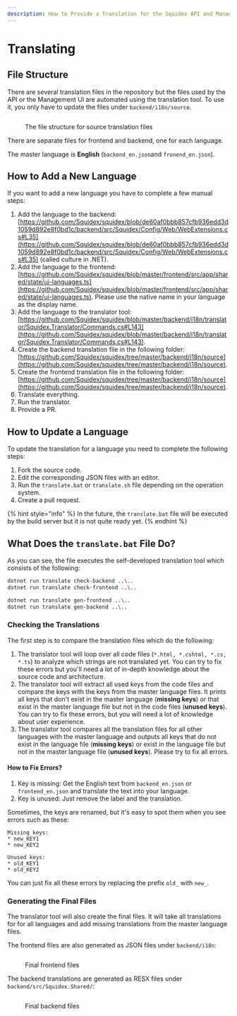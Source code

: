 ```yaml
---
description: How to Provide a Translation for the Squidex API and Management UI.
---
```


# Translating

## File Structure

There are several translation files in the repository but the files used by the API or the Management UI are automated using the translation tool. To use it, you only have to update the files under `backend/i18n/source`.

<figure><img src="../../.gitbook/assets/2023-04-21_12-58.png" alt=""><figcaption><p>The file structure for source translation files</p></figcaption></figure>

There are separate files for frontend and backend, one for each language.

The master language is **English** (`backend_en.json`and `fronend_en.json`).

## How to Add a New Language

If you want to add a new language you have to complete a few manual steps:

1. Add the language to the backend: [https://github.com/Squidex/squidex/blob/de60af0bbb857cfb936edd3d1059d892e8f0bd1c/backend/src/Squidex/Config/Web/WebExtensions.cs#L35](https://github.com/Squidex/squidex/blob/de60af0bbb857cfb936edd3d1059d892e8f0bd1c/backend/src/Squidex/Config/Web/WebExtensions.cs#L35) (called culture in .NET).
2. Add the language to the frontend: [https://github.com/Squidex/squidex/blob/master/frontend/src/app/shared/state/ui-languages.ts](https://github.com/Squidex/squidex/blob/master/frontend/src/app/shared/state/ui-languages.ts). Please use the native name in your language as the display name.
3. Add the language to the translator tool: [https://github.com/Squidex/squidex/blob/master/backend/i18n/translator/Squidex.Translator/Commands.cs#L143](https://github.com/Squidex/squidex/blob/master/backend/i18n/translator/Squidex.Translator/Commands.cs#L143).
4. Create the backend translation file in the following folder: [https://github.com/Squidex/squidex/tree/master/backend/i18n/source](https://github.com/Squidex/squidex/tree/master/backend/i18n/source).
5. Create the frontend translation file in the following folder: [https://github.com/Squidex/squidex/tree/master/backend/i18n/source](https://github.com/Squidex/squidex/tree/master/backend/i18n/source).
6. Translate everything.
7. Run the translator.
8. Provide a PR.

## How to Update a Language

To update the translation for a language you need to complete the following steps:

1. Fork the source code.
2. Edit the corresponding JSON files with an editor.
3. Run the `translate.bat` or `translate.sh` file depending on the operation system.
4. Create a pull request.

{% hint style="info" %}
In the future, the `translate.bat` file will be executed by the build server but it is not quite ready yet.
{% endhint %}

## What Does the `translate.bat` File Do?

As you can see, the file executes the self-developed translation tool which consists of the following:

```bash
dotnet run translate check-backend ..\..
dotnet run translate check-frontend ..\..

dotnet run translate gen-frontend ..\..
dotnet run translate gen-backend ..\..
```

### Checking the Translations

The first step is to compare the translation files which do the following:

1. The translator tool will loop over all code files (`*.html, *.cshtml, *.cs, *.ts`) to analyze which strings are not translated yet. You can try to fix these errors but you'll need a lot of in-depth knowledge about the source code and architecture.
2. The translator tool will extract all used keys from the code files and compare the keys with the keys from the master language files.  It prints all keys that don't exist in the master language (**missing keys**) or that exist in the master language file but not in the code files (**unused keys**). You can try to fix these errors, but you will need a lot of knowledge about user experience.
3. The translator tool compares all the translation files for all other languages with the master language and outputs all keys that do not exist in the language file (**missing keys**) or exist in the language file but not in the master language file (**unused keys**). Please try to fix all errors.

#### How to Fix Errors?

1. Key is missing: Get the English text from `backend_en.json` or `frontend_en.json` and translate the text into your language.
2. Key is unused: Just remove the label and the translation.

Sometimes, the keys are renamed, but it's easy to spot them when you see errors such as these:

```
Missing keys:
* new_KEY1
* new_KEY2

Unused keys:
* old_KEY1
* old_KEY2
```

You can just fix all these errors by replacing the prefix `old_` with `new_`.

### Generating the Final Files

The translator tool will also create the final files. It will take all translations for for all languages and add missing translations from the master language files.

The frontend files are also generated as JSON files under `backend/i18n`:

<figure><img src="../../.gitbook/assets/2023-04-21_13-02.png" alt=""><figcaption><p>Final frontend files</p></figcaption></figure>

The backend translations are generated as RESX files under `backend/src/Squidex.Shared/`:

<figure><img src="../../.gitbook/assets/2023-04-21_13-12.png" alt=""><figcaption><p>Final backend files</p></figcaption></figure>
